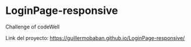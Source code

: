 # LoginPage-responsive
Challenge of codeWell

Link del proyecto: https://guillermobaban.github.io/LoginPage-responsive/
